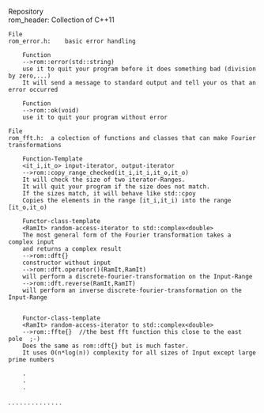 Repository	
rom_header:	Collection of C++11   

	File
	rom_error.h:	basic error handling

		Function
		-->rom::error(std::string)	
		use it to quit your program before it does something bad (division by zero,...)
		It will send a message to standard output and tell your os that an error occurred

		Function
		-->rom::ok(void)
		use it to quit your program without error

	File
	rom_fft.h:	a colection of functions and classes that can make Fourier transformations

		Function-Template
		<it_i,it_o> input-iterator, output-iterator
		-->rom::copy_range_checked(it_i,it_i,it_o,it_o)
		It will check the size of two iterator-Ranges.
		It will quit your program if the size does not match.
		If the sizes match, it will behave like std::cpoy
		Copies the elements in the range [it_i,it_i) into the range [it_o,it_o)

		Functor-class-template			
		<RamIt> random-access-iterator to std::complex<double> 
		The most general form of the Fourier transformation takes a complex input 
		and returns a complex result
		-->rom::dft{} 
		constructor without input
		-->rom::dft.operator()(RamIt,RamIt)
		will perform a discrete-fourier-transformation on the Input-Range	
		-->rom::dft.reverse(RamIt,RamIT)
		will perform an inverse discrete-fourier-transformation on the Input-Range					


		Functor-class-template
		<RamIt> random-access-iterator to std::complex<double> 
		-->rom::ffte{}  //the best fft function this close to the east pole  ;-)
		Does the same as rom::dft{} but is much faster.
		It uses O(n*log(n)) complexity for all sizes of Input except large prime numbers

		.
		.
		.



.
.
.
.
.
.
.
.
.
.
.
.
.
.
